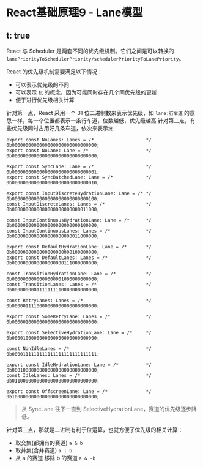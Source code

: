 # React基础原理9 - Lane模型

t: true
---

React 与 Scheduler 是两套不同的优先级机制。它们之间是可以转换的`lanePriorityToSchedulerPriority/schedulerPriorityToLanePriority`。

React 的优先级机制需要满足以下情况：

- 可以表示优先级的不同
- 可以表示 `批` 的概念，因为可能同时存在几个同优先级的更新
- 便于进行优先级相关计算

针对第一点，React 采用一个 31 位二进制数来表示优先级，如 `lane:行车道` 的意思一样，每一个位置都表示一条行车道，位数越低，优先级越高
针对第二点，有些优先级同时占用好几条车道，依次来表示`批`

```TS
export const NoLanes: Lanes = /*                   */ 0b0000000000000000000000000000000;
export const NoLane: Lane = /*                     */ 0b0000000000000000000000000000000;

export const SyncLane: Lane = /*                   */ 0b0000000000000000000000000000001;
export const SyncBatchedLane: Lane = /*            */ 0b0000000000000000000000000000010;

export const InputDiscreteHydrationLane: Lane = /* */ 0b0000000000000000000000000000100;
const InputDiscreteLanes: Lanes = /*               */ 0b0000000000000000000000000011000;

const InputContinuousHydrationLane: Lane = /*      */ 0b0000000000000000000000000100000;
const InputContinuousLanes: Lanes = /*             */ 0b0000000000000000000000011000000;

export const DefaultHydrationLane: Lane = /*       */ 0b0000000000000000000000100000000;
export const DefaultLanes: Lanes = /*              */ 0b0000000000000000000111000000000;

const TransitionHydrationLane: Lane = /*           */ 0b0000000000000000001000000000000;
const TransitionLanes: Lanes = /*                  */ 0b0000000001111111110000000000000;

const RetryLanes: Lanes = /*                       */ 0b0000011110000000000000000000000;

export const SomeRetryLane: Lanes = /*             */ 0b0000010000000000000000000000000;

export const SelectiveHydrationLane: Lane = /*     */ 0b0000100000000000000000000000000;

const NonIdleLanes = /*                            */ 0b0000111111111111111111111111111;

export const IdleHydrationLane: Lane = /*          */ 0b0001000000000000000000000000000;
const IdleLanes: Lanes = /*                        */ 0b0110000000000000000000000000000;

export const OffscreenLane: Lane = /*              */ 0b1000000000000000000000000000000;
```

> 从 SyncLane 往下一直到 SelectiveHydrationLane，赛道的优先级逐步降低。

针对第三点，那就是二进制有利于位运算，也就方便了优先级的相关计算：

- 取交集(都拥有的赛道)
  `a & b`
- 取并集(合并赛道)
  `a | b`
- 从 a 的赛道 移除 b 的赛道
  `a & ~b`

